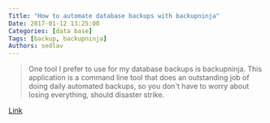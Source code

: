 ```yaml
---
Title: "How to automate database backups with backupninja"
Date: 2017-01-12 13:25:00
Categories: [data base]
Tags: [backup, backupninja]
Authors: sedlav
---
```


> One tool I prefer to use for my database backups is backupninja. This application is a command line tool that does an outstanding job of doing daily automated backups, so you don't have to worry about losing everything, should disaster strike.

[Link](http://www.techrepublic.com/article/how-to-automate-database-backup-with-backupninja/)
